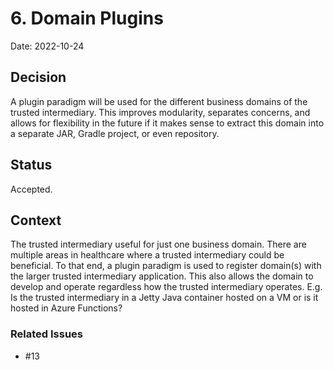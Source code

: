# 6. Domain Plugins

Date: 2022-10-24

## Decision

A plugin paradigm will be used for the different business domains of the trusted intermediary.  This improves
modularity, separates concerns, and allows for flexibility in the future if it makes sense to extract this domain
into a separate JAR, Gradle project, or even repository.

## Status

Accepted.

## Context

The trusted intermediary useful for just one business domain.  There are multiple areas in healthcare where
a trusted intermediary could be beneficial.  To that end, a plugin paradigm is used to register domain(s) with the
larger trusted intermediary application.  This also allows the domain to develop and operate regardless how the
trusted intermediary operates.  E.g. Is the trusted intermediary in a Jetty Java container hosted on a VM or is it
hosted in Azure Functions?

### Related Issues

- #13
